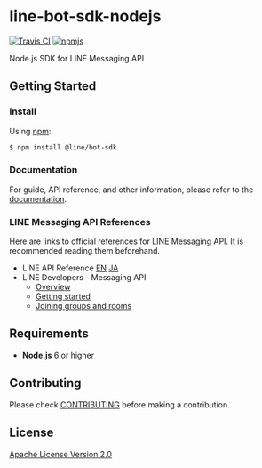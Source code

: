 # line-bot-sdk-nodejs

[![Travis CI](https://travis-ci.org/line/line-bot-sdk-nodejs.svg?branch=master)](https://travis-ci.org/line/line-bot-sdk-nodejs)
[![npmjs](https://badge.fury.io/js/%40line%2Fbot-sdk.svg)](https://www.npmjs.com/package/@line/bot-sdk)

Node.js SDK for LINE Messaging API

## Getting Started

### Install

Using [npm](https://www.npmjs.com/):

``` bash
$ npm install @line/bot-sdk
```

### Documentation

For guide, API reference, and other information, please refer to
the [documentation](https://line.github.io/line-bot-sdk-nodejs/).

### LINE Messaging API References

Here are links to official references for LINE Messaging API. It is recommended
reading them beforehand.

* LINE API Reference [EN](https://developers.line.me/en/docs/messaging-api/reference/) [JA](https://developers.line.me/ja/docs/messaging-api/reference/)
* LINE Developers - Messaging API
  * [Overview](https://developers.line.me/messaging-api/overview)
  * [Getting started](https://developers.line.me/messaging-api/getting-started)
  * [Joining groups and rooms](https://developers.line.me/messaging-api/joining-groups-and-rooms)

## Requirements

* **Node.js** 6 or higher

## Contributing

Please check [CONTRIBUTING](CONTRIBUTING.md) before making a contribution.

## License

[Apache License Version 2.0](LICENSE)
